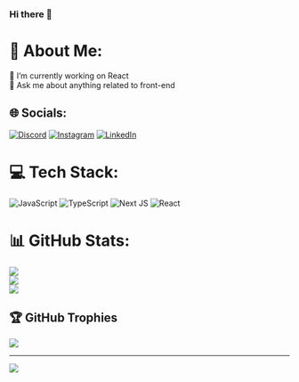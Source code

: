 ### Hi there 👋

# 💫 About Me:
🔭 I’m currently working on React<br>💬 Ask me about anything related to front-end<br>


## 🌐 Socials:
[![Discord](https://img.shields.io/badge/Discord-%237289DA.svg?logo=discord&logoColor=white)](https://discord.gg/octonet29) [![Instagram](https://img.shields.io/badge/Instagram-%23E4405F.svg?logo=Instagram&logoColor=white)](https://instagram.com/octonet29) [![LinkedIn](https://img.shields.io/badge/LinkedIn-%230077B5.svg?logo=linkedin&logoColor=white)](https://linkedin.com/in/https://www.linkedin.com/in/gulbahar-otuzowa-a65430220) 

# 💻 Tech Stack:
![JavaScript](https://img.shields.io/badge/javascript-%23323330.svg?style=flat&logo=javascript&logoColor=%23F7DF1E)  ![TypeScript](https://img.shields.io/badge/typescript-%23007ACC.svg?style=flat&logo=typescript&logoColor=white)  ![Next JS](https://img.shields.io/badge/Next-black?style=flat&logo=next.js&logoColor=white) ![React](https://img.shields.io/badge/react-%2320232a.svg?style=flat&logo=react&logoColor=%2361DAFB) 
# 📊 GitHub Stats:
![](https://github-readme-stats.vercel.app/api?username=octonet29&theme=radical&hide_border=false&include_all_commits=false&count_private=true)<br/>
![](https://github-readme-streak-stats.herokuapp.com/?user=octonet29&theme=radical&hide_border=false)<br/>
![](https://github-readme-stats.vercel.app/api/top-langs/?username=octonet29&theme=radical&hide_border=false&include_all_commits=false&count_private=true&layout=compact)

## 🏆 GitHub Trophies
![](https://github-profile-trophy.vercel.app/?username=octonet29&theme=radical&no-frame=false&no-bg=false&margin-w=4)

---
[![](https://visitcount.itsvg.in/api?id=octonet29&icon=0&color=0)](https://visitcount.itsvg.in)

<!-- Proudly created with GPRM ( https://gprm.itsvg.in ) -->

